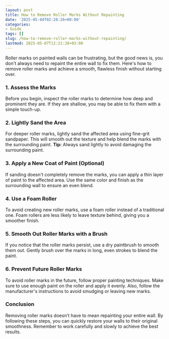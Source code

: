 ```yaml
---
layout: post
title: How to Remove Roller Marks Without Repainting
date: '2025-05-04T02:28:26+00:00'
categories:
- Guide
tags: []
slug: /how-to-remove-roller-marks-without-repainting/
lastmod: 2025-05-07T12:21:28+03:00
---
```


Roller marks on painted walls can be frustrating, but the good news is, you don't always need to repaint the entire wall to fix them. Here's how to remove roller marks and achieve a smooth, flawless finish without starting over.
### 1. Assess the Marks
Before you begin, inspect the roller marks to determine how deep and prominent they are. If they are shallow, you may be able to fix them with a simple touch-up.
### 2. Lightly Sand the Area
For deeper roller marks, lightly sand the affected area using fine-grit sandpaper. This will smooth out the texture and help blend the marks with the surrounding paint.
**Tip:**
Always sand lightly to avoid damaging the surrounding paint.
### 3. Apply a New Coat of Paint (Optional)
If sanding doesn't completely remove the marks, you can apply a thin layer of paint to the affected area. Use the same color and finish as the surrounding wall to ensure an even blend.
### 4. Use a Foam Roller
To avoid creating new roller marks, use a foam roller instead of a traditional one. Foam rollers are less likely to leave texture behind, giving you a smoother finish.
### 5. Smooth Out Roller Marks with a Brush
If you notice that the roller marks persist, use a dry paintbrush to smooth them out. Gently brush over the marks in long, even strokes to blend the paint.
### 6. Prevent Future Roller Marks
To avoid roller marks in the future, follow proper painting techniques. Make sure to use enough paint on the roller and apply it evenly. Also, follow the manufacturer's instructions to avoid smudging or leaving new marks.
### Conclusion
Removing roller marks doesn't have to mean repainting your entire wall. By following these steps, you can quickly restore your walls to their original smoothness. Remember to work carefully and slowly to achieve the best results.
